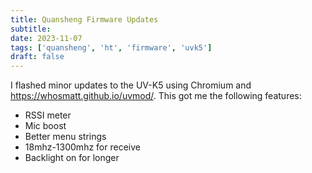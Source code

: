```yaml
---
title: Quansheng Firmware Updates
subtitle: 
date: 2023-11-07
tags: ['quansheng', 'ht', 'firmware', 'uvk5']
draft: false
---
```


I flashed minor updates to the UV-K5 
using Chromium and https://whosmatt.github.io/uvmod/.
This got me the following features:
- RSSI meter
- Mic boost
- Better menu strings
- 18mhz-1300mhz for receive
- Backlight on for longer
